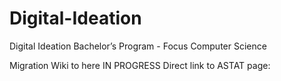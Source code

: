 # Digital-Ideation
Digital Ideation Bachelor’s Program - Focus Computer Science

Migration Wiki to here IN PROGRESS
Direct link to ASTAT page: 
